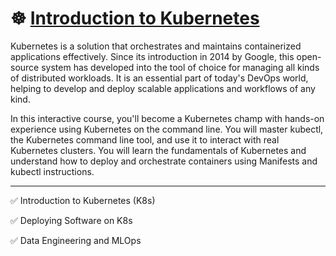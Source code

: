 # ☸️ [Introduction to Kubernetes](https://app.datacamp.com/learn/courses/introduction-to-kubernetes)

Kubernetes is a solution that orchestrates and maintains containerized applications effectively. Since its introduction in 2014 by Google, this open-source system has developed into the tool of choice for managing all kinds of distributed workloads. It is an essential part of today's DevOps world, helping to develop and deploy scalable applications and workflows of any kind.

In this interactive course, you'll become a Kubernetes champ with hands-on experience using Kubernetes on the command line. You will master kubectl, the Kubernetes command line tool, and use it to interact with real Kubernetes clusters. You will learn the fundamentals of Kubernetes and understand how to deploy and orchestrate containers using Manifests and kubectl instructions.

----------------------

✅ Introduction to Kubernetes (K8s)

✅ Deploying Software on K8s

✅ Data Engineering and MLOps
